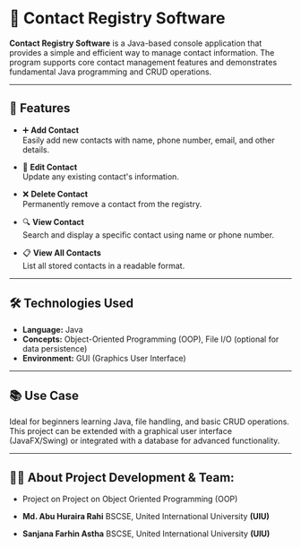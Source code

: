 # 📇 Contact Registry Software

**Contact Registry Software** is a Java-based console application that provides a simple and efficient way to manage contact information. The program supports core contact management features and demonstrates fundamental Java programming and CRUD operations.

---

## 🚀 Features

- ➕ **Add Contact**  
  Easily add new contacts with name, phone number, email, and other details.

- 📝 **Edit Contact**  
  Update any existing contact's information.

- ❌ **Delete Contact**  
  Permanently remove a contact from the registry.

- 🔍 **View Contact**  
  Search and display a specific contact using name or phone number.

- 📋 **View All Contacts**  
  List all stored contacts in a readable format.

---

## 🛠️ Technologies Used

- **Language:** Java  
- **Concepts:** Object-Oriented Programming (OOP), File I/O (optional for data persistence)  
- **Environment:** GUI (Graphics User Interface)

---

## 📚 Use Case

Ideal for beginners learning Java, file handling, and basic CRUD operations. This project can be extended with a graphical user interface (JavaFX/Swing) or integrated with a database for advanced functionality.

---

## 🧑‍💼 About Project Development & Team:

- Project on Project on Object Oriented Programming (OOP)

- **Md. Abu Huraira Rahi**
  BSCSE, United International University **(UIU)**
- **Sanjana Farhin Astha**
  BSCSE, United International University **(UIU)**
